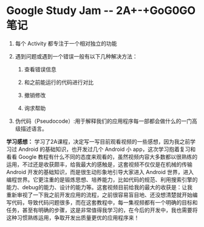 # Google Study Jam -- 2A+-+GoG0GO 笔记

1. 每个 Activity 都专注于一个相对独立的功能

2. 遇到问题或遇到一个错误一般有以下几种解决方法：

    1. 查看错误信息

    2. 和之前能运行的代码进行对比

    3. 撤销修改

    4. 询求帮助

3. 伪代码（Pseudocode）:用于解释我们的应用程序每一部都会做什么的一门高级描述语言。

**学习感想：**
学习了2A课程，决定写一写目前观看视频的一些感想，因为我之前学习过 Android 的基础知识，也开发过几个 Android 小 app，这次学习抱着复习和看看 Google 教程有什么不同的态度来观看的，虽然视频内容大多数都以很熟练的运用，不过还是收获颇丰，给我最大的感触是，这套视频不仅仅是在机械的传输 Android 开发的基础知识，而是很生动形象地引导大家进入 Android 世界，进入编程世界。它更注重的是锻炼思想、培养能力，比如代码的规范、利用搜索引擎的能力、debug的能力、设计的能力等。这套视频目前给我的最大的收获是：让我重新审视了一下我之前开发应用的流程，之前很容易盲目地、还没想清楚就开始编写代码，导致代码问题很多，而在这套教程中，每一集视频都有一个明确的目标和任务，甚至有明确的步骤，这是非常值得我学习的，在今后的开发中，我也需要将这种习惯熟练运用，争取开发出质量更优的应用程序来！